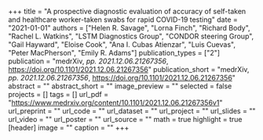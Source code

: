 +++
title = "A prospective diagnostic evaluation of accuracy of self-taken and healthcare worker-taken swabs for rapid COVID-19 testing"
date = "2021-01-01"
authors = ["Helen R. Savage", "Lorna Finch", "Richard Body", "Rachel L. Watkins", "LSTM Diagnostics Group", "CONDOR steering Group", "Gail Hayward", "Eloise Cook", "Ana I. Cubas Atienzar", "Luis Cuevas", "Peter MacPherson", "Emily R. Adams"]
publication_types = ["2"]
publication = "medrXiv, _pp. 2021.12.06.21267356_, https://doi.org/10.1101/2021.12.06.21267356"
publication_short = "medrXiv, _pp. 2021.12.06.21267356_, https://doi.org/10.1101/2021.12.06.21267356"
abstract = ""
abstract_short = ""
image_preview = ""
selected = false
projects = []
tags = []
url_pdf = "https://www.medrxiv.org/content/10.1101/2021.12.06.21267356v1"
url_preprint = ""
url_code = ""
url_dataset = ""
url_project = ""
url_slides = ""
url_video = ""
url_poster = ""
url_source = ""
math = true
highlight = true
[header]
image = ""
caption = ""
+++
